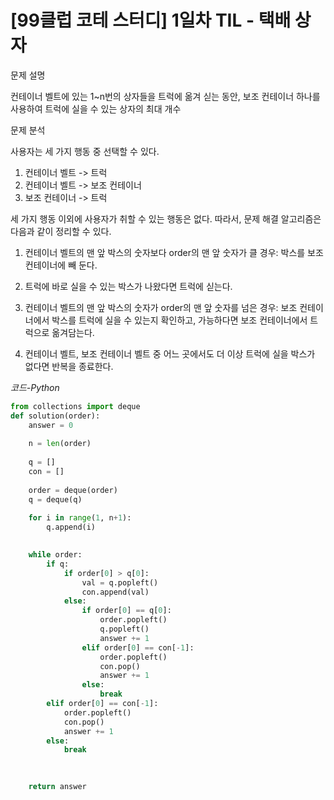 # [99클럽 코테 스터디] 1일차 TIL -  택배 상자

문제 설명

컨테이너 벨트에 있는 1~n번의 상자들을 트럭에 옮겨 싣는 동안, 보조 컨테이너 하나를 사용하여 트럭에 실을 수 있는 상자의 최대 개수


문제 분석

사용자는 세 가지 행동 중 선택할 수 있다.

1. 컨테이너 벨트 -> 트럭
2. 컨테이너 벨트 -> 보조 컨테이너
3. 보조 컨테이너 -> 트럭

세 가지 행동 이외에 사용자가 취할 수 있는 행동은 없다. 따라서, 문제 해결 알고리즘은 다음과 같이 정리할 수 있다.

1. 컨테이너 벨트의 맨 앞 박스의 숫자보다 order의 맨 앞 숫자가 클 경우: 박스를 보조 컨테이너에 빼 둔다.

2. 트럭에 바로 실을 수 있는 박스가 나왔다면 트럭에 싣는다.

3. 컨테이너 벨트의 맨 앞 박스의 숫자가 order의 맨 앞 숫자를 넘은 경우: 보조 컨테이너에서 박스를 트럭에 실을 수 있는지 확인하고, 가능하다면 보조 컨테이너에서 트럭으로 옮겨담는다.

4. 컨테이너 벨트, 보조 컨테이너 벨트 중 어느 곳에서도 더 이상 트럭에 실을 박스가 없다면 반복을 종료한다.


*코드-Python*

```python
from collections import deque
def solution(order):
    answer = 0
    
    n = len(order)
    
    q = []
    con = []
    
    order = deque(order)
    q = deque(q)
    
    for i in range(1, n+1):
        q.append(i)
      

    while order:
        if q:
            if order[0] > q[0]:
                val = q.popleft()
                con.append(val)
            else:
                if order[0] == q[0]:
                    order.popleft()
                    q.popleft()
                    answer += 1
                elif order[0] == con[-1]:
                    order.popleft()
                    con.pop()
                    answer += 1
                else:
                    break
        elif order[0] == con[-1]:
            order.popleft()
            con.pop()
            answer += 1
        else:
            break

    
    
    return answer
```